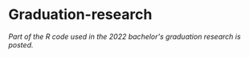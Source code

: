 # Graduation-research
_Part of the R code used in the 2022 bachelor's graduation research is posted._
